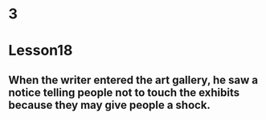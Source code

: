 # 3
# Lesson18
## When the writer entered the art gallery, he saw a notice telling people not to touch the exhibits because they may give people a shock.
##
